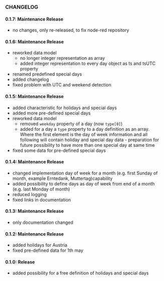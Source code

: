 ### CHANGELOG

#### 0.1.7: Maintenance Release

- no changes, only re-released, to fix node-red repository

#### 0.1.6: Maintenance Release

- reworked data model
  - no longer integer representation as array
  - added integer representation to every day object as ts and tsUTC property
- renamed predefined special days
- added changelog
- fixed problem with UTC and weekend detection

#### 0.1.5: Maintenance Release

- added characteristic for holidays and special days
- added more pre-defined special days
- reworked data model
  - removed `weekday` property of a day (now `type[0]`)
  - added for a day a `type` property to a day definition as an array. Where the first element is the day of week information and all following will contain holiday and special day data - preparation for future possibility to have more than one special day at same time
- fixed some data for pre-defined special days

#### 0.1.4: Maintenance Release

- changed implementation day of week for a month (e.g. first Sunday of month, example Erntedank, Muttertag)capability
- added possibility to define days as day of week from end of a month (e.g. last Monday of month)
- reduced logging
- fixed links in documentation

#### 0.1.3: Maintenance Release

- only documentation changed

#### 0.1.2: Maintenance Release

- added holidays for Austria
- fixed pre-defined data for 1th may

#### 0.1.0: Release

- added possibility for a free definition of holidays and special days

